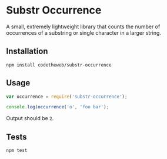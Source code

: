 # Substr Occurrence

A small, extremely lightweight library that counts the number of occurrences of a substring or single character in a larger string.

## Installation


  `npm install codetheweb/substr-occurrence`

## Usage

```javascript
var occurrence = require('substr-occurrence');

console.log(occurrence('o', 'foo bar');
```

  Output should be `2`.

## Tests

  `npm test`
